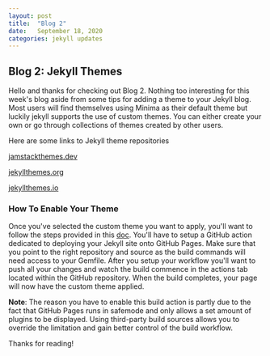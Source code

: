 ```yaml
---
layout: post
title:  "Blog 2"
date:   September 18, 2020
categories: jekyll updates
---
```


<h2>Blog 2: Jekyll Themes</h2>

Hello and thanks for checking out Blog 2. Nothing too interesting for this week's blog aside from some tips for adding a theme to your Jekyll blog. Most users will find themselves using Minima as their default theme but luckily jekyll supports the use of custom themes. You can either create your own or go through collections of themes created by other users.

Here are some links to Jekyll theme repositories


[jamstackthemes.dev][Jam-Stack]

[jekyllthemes.org][Jekyll-Themes]

[jekyllthemes.io][I-O]

<h3>How To Enable Your Theme </h3>

Once you've selected the custom theme you want to apply, you'll want to follow the steps provided in this [doc][Doc-1]. You'll have to setup a GitHub action dedicated to deploying your Jekyll site onto GitHub Pages. Make sure that you point to the right repository and source as the build commands will need access to your Gemfile. After you setup your workflow you'll want to push all your changes and watch the build commence in the actions tab located within the GitHub repository. When the build completes, your page will now have the custom theme applied.

**Note**: The reason you have to enable this build action is partly due to the fact that GitHub Pages runs in safemode and only allows a set amount of plugins to be displayed. Using third-party build sources allows you to override the limitation and gain better control of the build workflow.

Thanks for reading! 


[Jam-Stack]: https://jamstackthemes.dev/ssg/jekyll/
[Jekyll-Themes]: http://jekyllthemes.org/
[I-O]: https://jekyllthemes.io/
[Doc-1]: https://github.com/marketplace/actions/jekyll-deploy-action